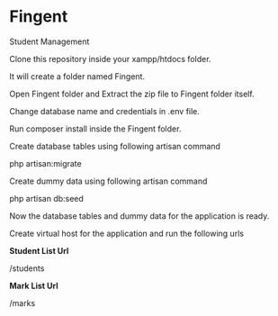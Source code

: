 # Fingent
Student Management

Clone this repository inside your xampp/htdocs folder.

It will create a folder named Fingent.

Open Fingent folder and Extract the zip file to Fingent folder itself.

Change database name and credentials in .env file.

Run composer install inside the Fingent folder.

Create database tables using following artisan command

php artisan:migrate

Create dummy data using following artisan command

php artisan db:seed

Now the database tables and dummy data for the application is ready.

Create virtual host for the application and run the following urls


**Student List Url**

/students

**Mark List Url**

/marks
